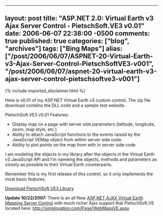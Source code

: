   ---
  layout: post
  title: "ASP.NET 2.0: Virtual Earth v3 Ajax Server Control - PietschSoft.VE3 v0.01"
  date: 2006-06-07 22:38:00 -0500
  comments: true
  published: true
  categories: ["blog", "archives"]
  tags: ["Bing Maps"]
  alias: ["/post/2006/06/07/ASPNET-20-Virtual-Earth-v3-Ajax-Server-Control-PietschSoftVE3-v001", "/post/2006/06/07/aspnet-20-virtual-earth-v3-ajax-server-control-pietschsoftve3-v001"]
  ---
<!-- more -->
{% include imported_disclaimer.html %}
<p>
Here is v0.01 of my ASP.NET Virtual Earth v3 custom control. The zip file download contains the DLL code and a sample test website.
</p>
<p>
PietschSoft.VE3 v0.01 Features:
</p>
<ul>
	<li>Display map on a page with server side parameters (latitude, longitude, zoom, map style, etc.) </li>
	<li>Ability to attach JavaScript functions to the events raised by the JavaScript VEMap object from within server side code. </li>
	<li>Ability to plot points on the map from with in server side code</li>
</ul>
<p>
I am modeling the objects in my library after the objects in the Virtual Earth v3 JavaScript API and I&#39;m nameing the objects, methods and parameters as closely as possible&nbsp;to their Virtual Earth counterparts.
</p>
<p>
Remember this is my first release of this control, so it only implements the most basic features.
</p>
<p>
<a href="http://codeplex.com/pietschsoftve3">Download PietschSoft.VE3 Library</a>
</p>
<p>
<strong>Update 10/22/2007:</strong> There is an all New <a href="http://simplovation.com/Page/WebMapsVE.aspx">ASP.NET AJAX Virtual Earth Mapping Server Control</a> with much richer Ajax support that PietschSoft.VE located here: <a href="http://simplovation.com/Page/WebMapsVE.aspx">http://simplovation.com/Page/WebMapsVE.aspx</a> 
</p>
